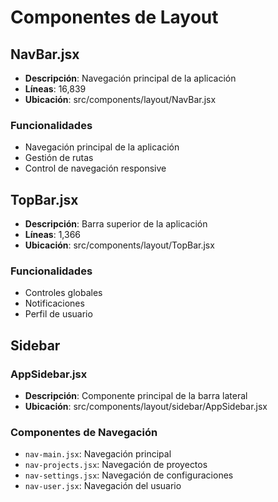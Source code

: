 # Componentes de Layout

## NavBar.jsx
- **Descripción**: Navegación principal de la aplicación
- **Líneas**: 16,839
- **Ubicación**: src/components/layout/NavBar.jsx

### Funcionalidades
- Navegación principal de la aplicación
- Gestión de rutas
- Control de navegación responsive

## TopBar.jsx
- **Descripción**: Barra superior de la aplicación
- **Líneas**: 1,366
- **Ubicación**: src/components/layout/TopBar.jsx

### Funcionalidades
- Controles globales
- Notificaciones
- Perfil de usuario

## Sidebar
### AppSidebar.jsx
- **Descripción**: Componente principal de la barra lateral
- **Ubicación**: src/components/layout/sidebar/AppSidebar.jsx

### Componentes de Navegación
- `nav-main.jsx`: Navegación principal
- `nav-projects.jsx`: Navegación de proyectos
- `nav-settings.jsx`: Navegación de configuraciones
- `nav-user.jsx`: Navegación del usuario

